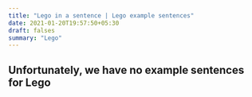 ```yaml
---
title: "Lego in a sentence | Lego example sentences"
date: 2021-01-20T19:57:50+05:30
draft: falses
summary: "Lego"
---
```

## Unfortunately, we have no example sentences for Lego                 
